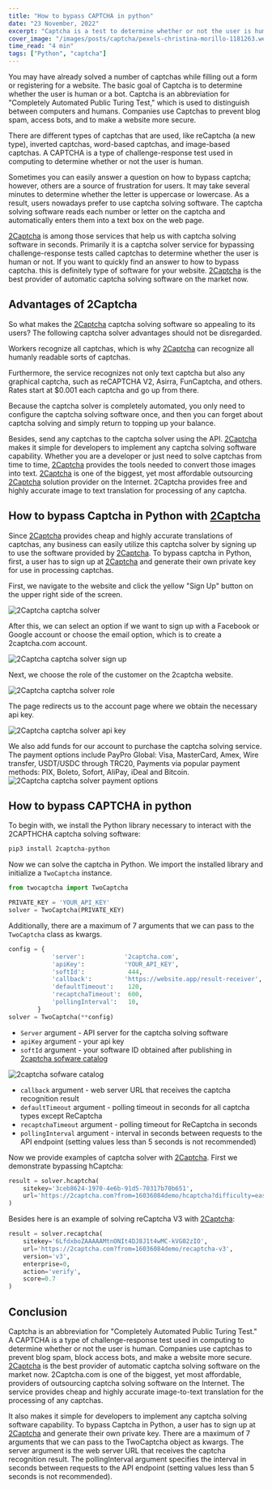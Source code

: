 ```yaml
---
title: "How to bypass CAPTCHA in python"
date: "23 November, 2022"
excerpt: "Captcha is a test to determine whether or not the user is human. 2Captcha is the best provider of automatic captcha solving software on the market now."
cover_image: "/images/posts/captcha/pexels-christina-morillo-1181263.webp"
time_read: "4 min"
tags: ["Python", "captcha"]
---
```


You may have already solved a number of captchas while filling out a form or registering for a website. The basic goal of Captcha is to determine whether the user is human or a bot. Captcha is an abbreviation for "Completely Automated Public Turing Test," which is used to distinguish between computers and humans. Companies use Captchas to prevent blog spam, access bots, and to make a website more secure.

There are different types of captchas that are used, like reCaptcha (a new type), inverted captchas, word-based captchas, and image-based captchas. A CAPTCHA is a type of challenge-response test used in computing to determine whether or not the user is human.

Sometimes you can easily answer a question on how to bypass captcha; however, others are a source of frustration for users. It may take several minutes to determine whether the letter is uppercase or lowercase. As a result, users nowadays prefer to use captcha solving software. The captcha solving software reads each number or letter on the captcha and automatically enters them into a text box on the web page.

[2Captcha](https://2captcha.com?from=16036084) is among those services that help us with captcha solving software in seconds. Primarily it is a captcha solver service for bypassing challenge-response tests called captchas to determine whether the user is human or not. If you want to quickly find an answer to how to bypass captcha. this is definitely type of software for your website. [2Captcha](https://2captcha.com?from=16036084) is the best provider of automatic captcha solving software on the market now.

## Advantages of 2Captcha

So what makes the [2Captcha](https://2captcha.com?from=16036084) captcha solving software so appealing to its users? The following captcha solver advantages should not be disregarded.

Workers recognize all captchas, which is why [2Captcha](https://2captcha.com?from=16036084) can recognize all humanly readable sorts of captchas.

Furthermore, the service recognizes not only text captcha but also any graphical captcha, such as reCAPTCHA V2, Asirra, FunCaptcha, and others. Rates start at $0.001 each captcha and go up from there.

Because the captcha solver is completely automated, you only need to configure the captcha solving software once, and then you can forget about captcha solving and simply return to topping up your balance.

Besides, send any captchas to the captcha solver using the API. [2Captcha](https://2captcha.com?from=16036084) makes it simple for developers to implement any captcha solving software capability. Whether you are a developer or just need to solve captchas from time to time, [2Captcha](https://2captcha.com?from=16036084) provides the tools needed to convert those images into text. [2Captcha](https://2captcha.com?from=16036084) is one of the biggest, yet most affordable outsourcing [2Captcha](https://2captcha.com?from=16036084) solution provider on the Internet. 2Captcha provides free and highly accurate image to text translation for processing of any captcha.

## How to bypass Captcha in Python with [2Captcha](https://2captcha.com?from=16036084)

Since [2Captcha](https://2captcha.com?from=16036084) provides cheap and highly accurate translations of captchas, any business can easily utilize this captcha solver by signing up to use the software provided by [2Captcha](https://2captcha.com?from=16036084). To bypass captcha in Python, first, a user has to sign up at [2Captcha](https://2captcha.com?from=16036084) and generate their own private key for use in processing captchas.

First, we navigate to the website and click the yellow "Sign Up" button on the upper right side of the screen.

![2Captcha captcha solver](/images/posts/captcha/captcha.webp)

After this, we can select an option if we want to sign up with a Facebook or Google account or choose the email option, which is to create a 2captcha.com account.

![2Captcha captcha solver sign up](/images/posts/captcha/signup.webp)

Next, we choose the role of the customer on the 2captcha website.

![2Captcha captcha solver role](/images/posts/captcha/role.webp)

The page redirects us to the account page where we obtain the necessary api key.

![2Captcha captcha solver api key](/images/posts/captcha/api_key.webp)

We also add funds for our account to purchase the captcha solving service. The payment options include PayPro Global: Visa, MasterCard, Amex, Wire transfer, USDT/USDC through TRC20, Payments via popular payment methods: PIX, Boleto, Sofort, AliPay, iDeal and Bitcoin.
![2Captcha captcha solver payment options](/images/posts/captcha/payment.webp)

## How to bypass CAPTCHA in python

To begin with, we install the Python library necessary to interact with the 2CAPTHCHA captcha solving software:

```bash
pip3 install 2captcha-python
```

Now we can solve the captcha in Python. We import the installed library and initialize a `TwoCaptcha` instance.

```python
from twocaptcha import TwoCaptcha

PRIVATE_KEY = 'YOUR_API_KEY'
solver = TwoCaptcha(PRIVATE_KEY)
```

Additionally, there are a maximum of 7 arguments that we can pass to the `TwoCaptcha` class as kwargs.

```python
config = {
            'server':           '2captcha.com',
            'apiKey':           'YOUR_API_KEY',
            'softId':            444,
            'callback':         'https://website.app/result-receiver',
            'defaultTimeout':    120,
            'recaptchaTimeout':  600,
            'pollingInterval':   10,
        }
solver = TwoCaptcha(**config)
```

- `Server` argument - API server for the captcha solving software
- `apiKey` argument - your api key
- `softId` argument - your software ID obtained after publishing in [2captcha sofware catalog](https://2captcha.com?from=16036084software/add)

![2captcha sofware catalog](/images/posts/captcha/add.webp)

- `callback` argument - web server URL that receives the captcha recognition result
- `defaultTimeout` argument - polling timeout in seconds for all captcha types except ReCaptcha
- `recaptchaTimeout` argument - polling timeout for ReCaptcha in seconds
- `pollingInterval` argument - interval in seconds between requests to the API endpoint (setting values less than 5 seconds is not recommended)

Now we provide examples of captcha solver with [2Captcha](https://2captcha.com?from=16036084). First we demonstrate bypassing hCaptcha:

```python
result = solver.hcaptcha(
    sitekey='3ceb8624-1970-4e6b-91d5-70317b70b651',
    url='https://2captcha.com?from=16036084demo/hcaptcha?difficulty=easy',
)
```

Besides here is an example of solving reCaptcha V3 with [2Captcha](https://2captcha.com?from=16036084):

```python
result = solver.recaptcha(
    sitekey='6LfdxboZAAAAAMtnONIt4DJ8J1t4wMC-kVG02zIO',
    url='https://2captcha.com?from=16036084demo/recaptcha-v3',
    version='v3',
    enterprise=0,
    action='verify',
    score=0.7
)
```

## Conclusion

Captcha is an abbreviation for "Completely Automated Public Turing Test." A CAPTCHA is a type of challenge-response test used in computing to determine whether or not the user is human. Companies use captchas to prevent blog spam, block access bots, and make a website more secure. [2Captcha](https://2captcha.com?from=16036084) is the best provider of automatic captcha solving software on the market now. 2Captcha.com is one of the biggest, yet most affordable, providers of outsourcing captcha solving software on the Internet. The service provides cheap and highly accurate image-to-text translation for the processing of any captchas.

It also makes it simple for developers to implement any captcha solving software capability. To bypass Captcha in Python, a user has to sign up at [2Captcha](https://2captcha.com?from=16036084) and generate their own private key. There are a maximum of 7 arguments that we can pass to the TwoCaptcha object as kwargs. The server argument is the web server URL that receives the captcha recognition result. The pollingInterval argument specifies the interval in seconds between requests to the API endpoint (setting values less than 5 seconds is not recommended).
